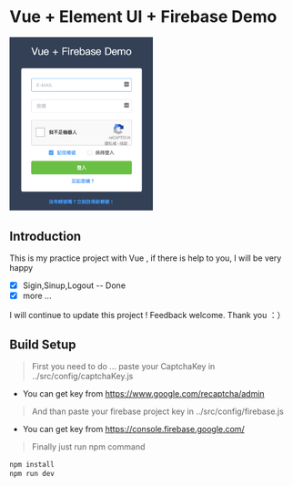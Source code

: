# Vue + Element UI + Firebase Demo
<img src="https://github.com/runkids/Vue-Firebase-Demo/blob/master/src/blob/login.png?raw=true" style="max-width:50%;"/><br>
## Introduction
This is my practice project with Vue , if there is help to you, I will be very happy


- [x] Sigin,Sinup,Logout -- Done
- [x] more ...

I will continue to update this project ! 
Feedback welcome. Thank you ：）

## Build Setup

>First you need to do ... paste your CaptchaKey in ../src/config/captchaKey.js
- You can get key from https://www.google.com/recaptcha/admin

>And than paste your firebase project key in ../src/config/firebase.js
- You can get key from https://console.firebase.google.com/

>Finally just run npm command
```
npm install
npm run dev
```

